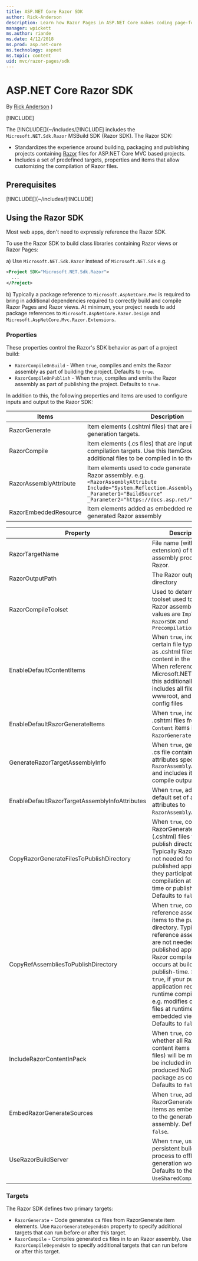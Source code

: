 ```yaml
---
title: ASP.NET Core Razor SDK
author: Rick-Anderson
description: Learn how Razor Pages in ASP.NET Core makes coding page-focused scenarios easier and more productive than using MVC.
manager: wpickett
ms.author: riande
ms.date: 4/12/2018
ms.prod: asp.net-core
ms.technology: aspnet
ms.topic: content
uid: mvc/razor-pages/sdk
---
```

# ASP.NET Core Razor SDK

By [Rick Anderson](https://twitter.com/RickAndMSFT) )

[!INCLUDE[](~/includes/2.1.md)]

The [!INCLUDE[](~/includes/[!INCLUDE[](~/includes/2.1-SDK.md)] includes the `Microsoft.NET.Sdk.Razor` MSBuild SDK (Razor SDK). The Razor SDK:

* Standardizes the experience around building, packaging and publishing projects containing [Razor](xref:mvc/views/razor) files for ASP.NET Core MVC based projects.
* Includes a set of predefined targets, properties and items that allow customizing the compilation of Razor files.

## Prerequisites

[!INCLUDE[](~/includes/[!INCLUDE[](~/includes/2.1-SDK.md)]

## Using the Razor SDK

Most web apps, don't need to expressly reference the Razor SDK. 

To use the Razor SDK to build class libraries containing Razor views or Razor Pages:

a) Use `Microsoft.NET.Sdk.Razor` instead of `Microsoft.NET.Sdk` e.g. 
```xml
<Project SDK="Microsoft.NET.Sdk.Razor">
  ...
</Project>
```

b) Typically a package reference to `Microsoft.AspNetCore.Mvc` is required to bring in additional dependencies required to correctly build and compile Razor Pages and Razor views. At minimum, your project needs to add package references to `Microsoft.AspNetCore.Razor.Design` and `Microsoft.AspNetCore.Mvc.Razor.Extensions`.

### Properties
These properties control the Razor's SDK behavior as part of a project build:

* `RazorCompileOnBuild` - When `true`, compiles and emits the Razor assembly as part of building the project. Defaults to `true`.
* `RazorCompileOnPublish` - When `true`, compiles and emits the Razor assembly as part of publishing the project. Defaults to `true`.

In addition to this, the following properties and items are used to configure inputs and output to the Razor SDK:

| Items                                         | Description                                                                   |
| ------------                                  | -------------                                                                 |
| RazorGenerate                                 | Item elements (.cshtml files) that are inputs to code generation targets. |
| RazorCompile                                  | Item elements (.cs files) that are inputs to  Razor compilation targets. Use this ItemGroup to specify additional files to be compiled in to the Razor assembly. |
| RazorAssemblyAttribute                        | Item elements used to code generate attributes for the Razor assembly. e.g. <br />`<RazorAssemblyAttribute Include="System.Reflection.AssemblyMetadataAttribute" _Parameter1="BuildSource" _Parameter2="https://docs.asp.net/">` |
| RazorEmbeddedResource                         | Item elements added as embedded resources to the generated Razor assembly |

| Property                                      | Description                                                                   |
| ------------                                  | -------------                                                                 |
| RazorTargetName                               | File name (without extension) of the assembly produced by Razor. | 
| RazorOutputPath                               | The Razor output directory                                       |
| RazorCompileToolset                           | Used to determine the toolset used to build the Razor assembly. Valid values are `Implicit`, `RazorSDK` and `PrecompilationTool` |
| EnableDefaultContentItems                     | When `true`, includes certain file types, such as .cshtml files, as content in the project. When referenced via Microsoft.NET.Sdk.Web, this additionally includes all files under wwwroot, and any config files                                                                               |
| EnableDefaultRazorGenerateItems               | When `true`, includes .cshtml files from `Content` items in `RazorGenerate` items. |
| GenerateRazorTargetAssemblyInfo               | When `true`, generates a .cs file containing attributes specified by `RazorAssemblyAttribute` and includes it in the compile output. |
| EnableDefaultRazorTargetAssemblyInfoAttributes | When `true`, adds a default set of assembly attributes to `RazorAssemblyAttribute`. |
| CopyRazorGenerateFilesToPublishDirectory       | When `true`, copies RazorGenerate items (.cshtml) files to the publish directory. Typically Razor files are not needed for a published application if they participate in compilation at build-time or publish-time. Defaults to `false`. |
| CopyRefAssembliesToPublishDirectory            | When `true`, copy reference assembly items to the publish directory. Typically reference assemblies are not needed for a published application if Razor compilation occurs at build-time or publish-time. Set to `true`, if your published application requires runtime compilation, e.g. modifies cshtml files at runtime, or use embedded views. Defaults to `false`. |
| IncludeRazorContentInPack                      | When `true`, configures whether all Razor content items (.cshtml files) will be marked to be included in the produced NuGet package as content. Defaults to `false`. |
| EmbedRazorGenerateSources | When `true`, adds RazorGenerate (.cshtml) items as embedded files to the generated Razor assembly. Defaults to `false`. |
| UseRazorBuildServer                           | When `true`, uses a persistent build server process to offload code generation work. Defaults to the value of `UseSharedCompilation`. |

### Targets
The Razor SDK defines two primary targets:

* `RazorGenerate` - Code generates cs files from RazorGenerate item elements. Use `RazorGenerateDependsOn` property to specify additional targets that can run before or after this target.
* `RazorCompile` - Compiles generated cs files in to an Razor assembly. Use `RazorCompileDependsOn` to specify additional targets that can run before or after this target.